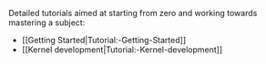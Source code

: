 Detailed tutorials aimed at starting from zero and working towards mastering a subject:

- [[Getting Started|Tutorial:-Getting-Started]]
- [[Kernel development|Tutorial:-Kernel-development]]
